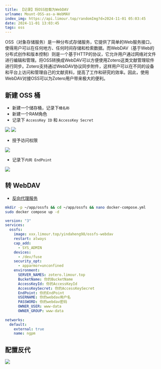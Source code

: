 ```yaml
---
title: 【记录】将OSS挂载为WebDAV
urlname: Mount-OSS-as-a-WebMAV
index_img: https://api.limour.top/randomImg?d=2024-11-01 05:03:45
date: 2024-11-01 13:03:45
tags: oss
---
```

OSS（对象存储服务）是一种分布式存储服务，它提供了简单的Web服务接口，使得用户可以在任何地方、任何时间存储和检索数据。而WebDAV（基于Web的分布式创作和版本控制）则是一个基于HTTP的协议，它允许用户通过网络对文件进行编辑和管理。将OSS转换成WebDAV可以方便使用Zotero这类文献管理软件进行同步。Zotero支持通过WebDAV协议同步附件，这样用户可以在不同的设备和平台上访问和管理自己的文献资料，提高了工作和研究的效率。因此，使用WebDAV对接OSS可以为Zotero用户带来极大的便利。
## 新建 OSS 桶
+ 新建一个储存桶，记录下`桶名称`
+ 新建一个RAM角色
+ 记录下 `AccessKey ID` 和 `AccessKey Secret`

![](https://img.limour.top/2024/11/01/6724624067144.webp)
![](https://img.limour.top/2024/11/01/672462819133e.webp)

+ 授予访问权限

![](https://img.limour.top/2024/11/01/672462bd10e86.webp)

+ 记录下`内网 EndPoint`

![](https://img.limour.top/2024/11/01/6724631500a13.webp)

## 转 WebDAV
+ [反向代理服务](/Docker-bu-shu-Nginx-Proxy-Manager)
```bash
mkdir -p ~/app/ossfs && cd ~/app/ossfs && nano docker-compose.yml
sudo docker compose up -d
```
```yml
version: "3"
services:
  ossfs:
    image: xxx.limour.top/yindaheng98/ossfs-webdav
    restart: always
    cap_add:
      - SYS_ADMIN
    devices:
      - /dev/fuse
    security_opt:
      - apparmor=unconfined
    environment:
      SERVER_NAMES: zotero.limour.top
      BucketName: 你的BucketName
      AccessKeyId: 你的AccessKeyId
      AccessKeySecret: 你的AccessKeySecret
      EndPoint: 你的EndPoint
      USERNAME: 你的webdav用户名
      PASSWORD: 你的webdav密码
      OWNER_USER: www-data
      OWNER_GROUP: www-data
 
networks:
  default:
    external: true
    name: ngpm
```
## 配置反代
![](https://img.limour.top/2024/11/01/672463b1b0c91.webp)